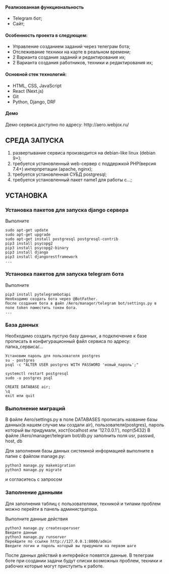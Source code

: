 <h4>Реализованная функциональность</h4>
<ul>
    <li>Telegram бот;</li>
    <li>Сайт;</li>
</ul> 
<h4>Особенность проекта в следующем:</h4>
<ul>
 <li>Управление созданием заданий через телеграм бота;</li>
 <li>Отслеживание техники на карте в реальном времени;</li>
 <li>2 Варианта создания заданий и редактирования их;</li>
 <li>2 Варианта создания работников, техники и редактирования их;</li>
 </ul>
<h4>Основной стек технологий:</h4>
<ul>
	<li>HTML, CSS, JavaScript</li>
	<li>React (Next.js)</li>
	<li>Git</li>
	<li>Python, Django, DRF</li>
 </ul>
<h4>Демо</h4>
<p>Демо сервиса доступно по адресу: http://aero.webjox.ru/ </p>



СРЕДА ЗАПУСКА
------------
1) развертывание сервиса производится на debian-like linux (debian 9+);
2) требуется установленный web-сервер с поддержкой PHP(версия 7.4+) интерпретации (apache, nginx);
3) требуется установленная СУБД postgresql;
4) требуется установленный пакет name1 для работы с...;


УСТАНОВКА
------------
### Установка пакетов для запуска django сервера

Выполните 
~~~
sudo apt-get update
sudo apt-get upgrade
sudo apt-get install postgresql postgresql-contrib
pip3 install psycopg2
pip3 install psycopg2-binary
pip3 install django
pip3 install djangorestframework
...
~~~

### Установка пакетов для запуска telegram бота

Выполните 
~~~
pip3 install pytelegrambotapi
Необходимо создать бота через @BotFather.
После создания бота в файл /Aero/manager/telegram bot/settings.py в поле token поместить токен бота.
...
~~~

### База данных

Необходимо создать пустую базу данных, а подключение к базе прописать в конфигурационный файл сервиса по адресу: папка_сервиса/...
~~~
Установим пароль для пользователя postgres
su - postgres
psql -c "ALTER USER postgres WITH PASSWORD 'новый_пароль';"

systemctl restart postgresql
sudo -u postgres psql

CREATE DATABASE air;
\q
exit или quit
~~~
### Выполнение миграций
В файле Aero/settings.py в поле DATABASES прописать название базы данных(в нашем случае мы создали air), пользователя(postgres), пароль который вы придумали, хост(localhost или '127.0.0.1'), порт(5432)
В файле /Aero/manager/telegram bot/db.py заполнить поля usr, passwd, host, db

Для заполнения базы данных системной информацией выполните в папке с файлом manage.py: 
~~~
python3 manage.py makemigration
python3 manage.py migrate
~~~
и согласитесь с запросом

### Заполнение данными

Для заполнения таблиц с пользователями, техникой и типами проблем можно перейти в панель администратора. 

Выполните данные действия
~~~
python3 manage.py createsuperuser
Введите данные
python3 manage.py runserver
Перейдите по ссылке http://127.0.0.1:8000/admin
Введите логин и пароль который вы придумали на первом шаге
~~~

После данных действий в интерфейсе появятся данные.
В телеграм боте при создании задачи будут списки возможных проблем, техники и рабочих которые могут приступить к работе. 
